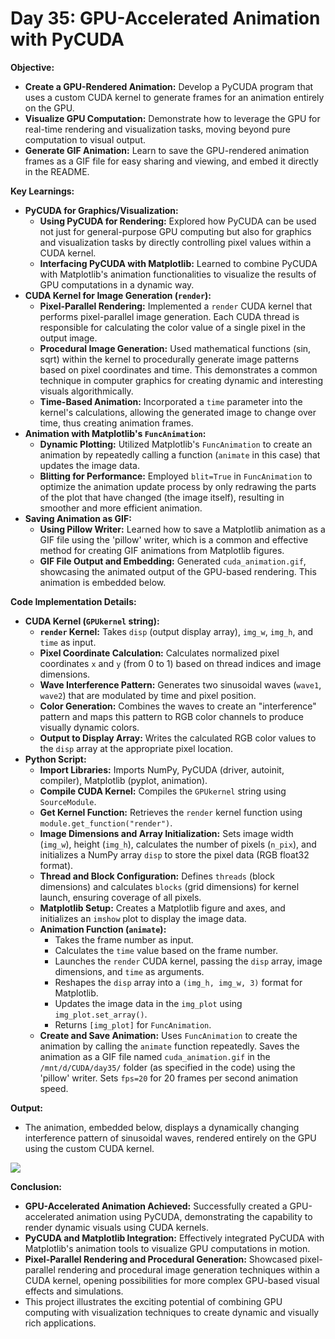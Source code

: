 # Day 35: GPU-Accelerated Animation with PyCUDA

**Objective:**
- **Create a GPU-Rendered Animation:**  Develop a PyCUDA program that uses a custom CUDA kernel to generate frames for an animation entirely on the GPU.
- **Visualize GPU Computation:** Demonstrate how to leverage the GPU for real-time rendering and visualization tasks, moving beyond pure computation to visual output.
- **Generate GIF Animation:** Learn to save the GPU-rendered animation frames as a GIF file for easy sharing and viewing, and embed it directly in the README.

**Key Learnings:**
- **PyCUDA for Graphics/Visualization:**
    - **Using PyCUDA for Rendering:** Explored how PyCUDA can be used not just for general-purpose GPU computing but also for graphics and visualization tasks by directly controlling pixel values within a CUDA kernel.
    - **Interfacing PyCUDA with Matplotlib:**  Learned to combine PyCUDA with Matplotlib's animation functionalities to visualize the results of GPU computations in a dynamic way.
- **CUDA Kernel for Image Generation (`render`):**
    - **Pixel-Parallel Rendering:** Implemented a `render` CUDA kernel that performs pixel-parallel image generation. Each CUDA thread is responsible for calculating the color value of a single pixel in the output image.
    - **Procedural Image Generation:** Used mathematical functions (sin, sqrt) within the kernel to procedurally generate image patterns based on pixel coordinates and time. This demonstrates a common technique in computer graphics for creating dynamic and interesting visuals algorithmically.
    - **Time-Based Animation:** Incorporated a `time` parameter into the kernel's calculations, allowing the generated image to change over time, thus creating animation frames.
- **Animation with Matplotlib's `FuncAnimation`:**
    - **Dynamic Plotting:** Utilized Matplotlib's `FuncAnimation` to create an animation by repeatedly calling a function (`animate` in this case) that updates the image data.
    - **Blitting for Performance:** Employed `blit=True` in `FuncAnimation` to optimize the animation update process by only redrawing the parts of the plot that have changed (the image itself), resulting in smoother and more efficient animation.
- **Saving Animation as GIF:**
    - **Using Pillow Writer:**  Learned how to save a Matplotlib animation as a GIF file using the 'pillow' writer, which is a common and effective method for creating GIF animations from Matplotlib figures.
    - **GIF File Output and Embedding:** Generated `cuda_animation.gif`, showcasing the animated output of the GPU-based rendering. This animation is embedded below.

**Code Implementation Details:**

- **CUDA Kernel (`GPUkernel` string):**
    - **`render` Kernel:** Takes `disp` (output display array), `img_w`, `img_h`, and `time` as input.
    - **Pixel Coordinate Calculation:** Calculates normalized pixel coordinates `x` and `y` (from 0 to 1) based on thread indices and image dimensions.
    - **Wave Interference Pattern:** Generates two sinusoidal waves (`wave1`, `wave2`) that are modulated by time and pixel position.
    - **Color Generation:** Combines the waves to create an "interference" pattern and maps this pattern to RGB color channels to produce visually dynamic colors.
    - **Output to Display Array:** Writes the calculated RGB color values to the `disp` array at the appropriate pixel location.
- **Python Script:**
    - **Import Libraries:** Imports NumPy, PyCUDA (driver, autoinit, compiler), Matplotlib (pyplot, animation).
    - **Compile CUDA Kernel:** Compiles the `GPUkernel` string using `SourceModule`.
    - **Get Kernel Function:** Retrieves the `render` kernel function using `module.get_function("render")`.
    - **Image Dimensions and Array Initialization:** Sets image width (`img_w`), height (`img_h`), calculates the number of pixels (`n_pix`), and initializes a NumPy array `disp` to store the pixel data (RGB float32 format).
    - **Thread and Block Configuration:** Defines `threads` (block dimensions) and calculates `blocks` (grid dimensions) for kernel launch, ensuring coverage of all pixels.
    - **Matplotlib Setup:** Creates a Matplotlib figure and axes, and initializes an `imshow` plot to display the image data.
    - **Animation Function (`animate`):**
        - Takes the frame number as input.
        - Calculates the `time` value based on the frame number.
        - Launches the `render` CUDA kernel, passing the `disp` array, image dimensions, and `time` as arguments.
        - Reshapes the `disp` array into a `(img_h, img_w, 3)` format for Matplotlib.
        - Updates the image data in the `img_plot` using `img_plot.set_array()`.
        - Returns `[img_plot]` for `FuncAnimation`.
    - **Create and Save Animation:** Uses `FuncAnimation` to create the animation by calling the `animate` function repeatedly. Saves the animation as a GIF file named `cuda_animation.gif` in the `/mnt/d/CUDA/day35/` folder (as specified in the code) using the 'pillow' writer. Sets `fps=20` for 20 frames per second animation speed.

**Output:**
- The animation, embedded below, displays a dynamically changing interference pattern of sinusoidal waves, rendered entirely on the GPU using the custom CUDA kernel.

<img src="cuda_animation.gif">

**Conclusion:**
- **GPU-Accelerated Animation Achieved:** Successfully created a GPU-accelerated animation using PyCUDA, demonstrating the capability to render dynamic visuals using CUDA kernels.
- **PyCUDA and Matplotlib Integration:** Effectively integrated PyCUDA with Matplotlib's animation tools to visualize GPU computations in motion.
- **Pixel-Parallel Rendering and Procedural Generation:**  Showcased pixel-parallel rendering and procedural image generation techniques within a CUDA kernel, opening possibilities for more complex GPU-based visual effects and simulations.
- This project illustrates the exciting potential of combining GPU computing with visualization techniques to create dynamic and visually rich applications.
